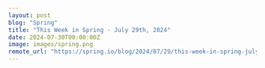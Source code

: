 ```yaml
---
layout: post
blog: "Spring"
title: "This Week in Spring - July 29th, 2024"
date: 2024-07-30T00:00:00Z
image: images/spring.png
remote_url: "https://spring.io/blog/2024/07/29/this-week-in-spring-july-29th-2024"
---
```


